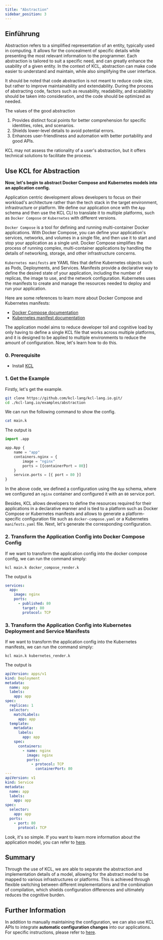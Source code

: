 ```yaml
---
title: "Abstraction"
sidebar_position: 3
---
```


## Einführung

Abstraction refers to a simplified representation of an entity, typically used in computing. It allows for the concealment of specific details while presenting the most relevant information to the programmer. Each abstraction is tailored to suit a specific need, and can greatly enhance the usability of a given entity. In the context of KCL, abstraction can make code easier to understand and maintain, while also simplifying the user interface.

It should be noted that code abstraction is not meant to reduce code size, but rather to improve maintainability and extendability. During the process of abstracting code, factors such as reusability, readability, and scalability should be taken into consideration, and the code should be optimized as needed.

The values of the good abstraction

1. Provides distinct focal points for better comprehension for specific identities, roles, and scenarios.
2. Shields lower-level details to avoid potential errors.
3. Enhances user-friendliness and automation with better portability and good APIs.

KCL may not assess the rationality of a user's abstraction, but it offers technical solutions to facilitate the process.

## Use KCL for Abstraction

**Now, let's begin to abstract Docker Compose and Kubernetes models into an application config.**

Application centric development allows developers to focus on their workload's architecture rather than the tech stack in the target environment, infrastructure or platform. We define our application once with the `App` schema and then use the KCL CLI to translate it to multiple platforms, such as `Docker Compose` or `Kubernetes` with different versions.

`Docker Compose` is a tool for defining and running multi-container Docker applications. With Docker Compose, you can define your application's services, networks, and volumes in a single file, and then use it to start and stop your application as a single unit. Docker Compose simplifies the process of running complex, multi-container applications by handling the details of networking, storage, and other infrastructure concerns.

`Kubernetes manifests` are YAML files that define Kubernetes objects such as Pods, Deployments, and Services. Manifests provide a declarative way to define the desired state of your application, including the number of replicas, the image to use, and the network configuration. Kubernetes uses the manifests to create and manage the resources needed to deploy and run your application.

Here are some references to learn more about Docker Compose and Kubernetes manifests:

- [Docker Compose documentation](https://docs.docker.com/compose/)
- [Kubernetes manifest documentation](https://kubernetes.io/docs/concepts/overview/working-with-objects/kubernetes-objects/)

The application model aims to reduce developer toil and cognitive load by only having to define a single KCL file that works across multiple platforms, and it is designed to be applied to multiple environments to reduce the amount of configuration. Now, let's learn how to do this.

### 0. Prerequisite

- Install [KCL](https://kcl-lang.io/docs/user_docs/getting-started/install)

### 1. Get the Example

Firstly, let's get the example.

```bash
git clone https://github.com/kcl-lang/kcl-lang.io.git/
cd ./kcl-lang.io/examples/abstraction
```

We can run the following command to show the config.

```bash
cat main.k
```

The output is

```python
import .app

app.App {
    name = "app"
    containers.nginx = {
        image = "nginx"
        ports = [{containerPort = 80}]
    }
    service.ports = [{ port = 80 }]
}
```

In the above code, we defined a configuration using the `App` schema, where we configured an `nginx` container and configured it with an `80` service port.

Besides, KCL allows developers to define the resources required for their applications in a declarative manner and is tied to a platform such as Docker Compose or Kubernetes manifests and allows to generate a platform-specific configuration file such as `docker-compose.yaml` or a Kubernetes `manifests.yaml` file. Next, let's generate the corresponding configuration.

### 2. Transform the Application Config into Docker Compose Config

If we want to transform the application config into the docker compose config, we can run the command simply:

```shell
kcl main.k docker_compose_render.k
```

The output is

```yaml
services:
  app:
    image: nginx
    ports:
      - published: 80
        target: 80
        protocol: TCP
```

### 3. Transform the Application Config into Kubernetes Deployment and Service Manifests

If we want to transform the application config into the Kubernetes manifests, we can run the command simply:

```shell
kcl main.k kubernetes_render.k
```

The output is

```yaml
apiVersion: apps/v1
kind: Deployment
metadata:
  name: app
  labels:
    app: app
spec:
  replicas: 1
  selector:
    matchLabels:
      app: app
  template:
    metadata:
      labels:
        app: app
    spec:
      containers:
        - name: nginx
          image: nginx
          ports:
            - protocol: TCP
              containerPort: 80
---
apiVersion: v1
kind: Service
metadata:
  name: app
  labels:
    app: app
spec:
  selector:
    app: app
  ports:
    - port: 80
      protocol: TCP
```

Look, it's so simple. If you want to learn more information about the application model, you can refer to [here](https://github.com/kcl-lang/kcl-lang.io/tree/main/examples/abstraction).

## Summary

Through the use of KCL, we are able to separate the abstraction and implementation details of a model, allowing for the abstract model to be mapped to various infrastructures or platforms. This is achieved through flexible switching between different implementations and the combination of compilation, which shields configuration differences and ultimately reduces the cognitive burden.

## Further Information

In addition to manually maintaining the configuration, we can also use KCL APIs to integrate **automatic configuration changes** into our applications. For specific instructions, please refer to [here](/docs/user_docs/guides/automation).
